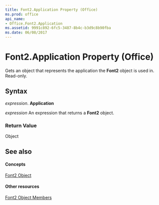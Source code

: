 ```yaml
---
title: Font2.Application Property (Office)
ms.prod: office
api_name:
- Office.Font2.Application
ms.assetid: 9991c892-6fc5-3487-8b4c-b3d9c8b90fba
ms.date: 06/08/2017
---
```



# Font2.Application Property (Office)

Gets an object that represents the application the **Font2** object is used in. Read-only.


## Syntax

 _expression_. **Application**

 _expression_ An expression that returns a **Font2** object.


### Return Value

Object


## See also


#### Concepts


[Font2 Object](font2-object-office.md)
#### Other resources


[Font2 Object Members](font2-members-office.md)

